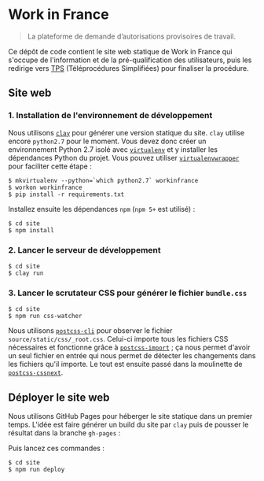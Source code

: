 # Work in France

> La plateforme de demande d’autorisations provisoires de travail.

Ce dépôt de code contient le site web statique de Work in France qui s'occupe de l'information et de la pré-qualification des utilisateurs, puis les redirige vers [TPS](https://github.com/betagouv/tps) (Téléprocédures Simplifiées) pour finaliser la procédure.

## Site web

### 1. Installation de l'environnement de développement

Nous utilisons [`clay`](http://lucuma.github.io/Clay/) pour générer une version statique du site. `clay` utilise encore `python2.7` pour le moment. Vous devez donc créer un environnement Python 2.7 isolé avec [`virtualenv`](https://virtualenv.pypa.io/) et y installer les dépendances Python du projet. Vous pouvez utiliser [`virtualenvwrapper`](https://virtualenvwrapper.readthedocs.io/) pour faciliter cette étape :

```
$ mkvirtualenv --python=`which python2.7` workinfrance
$ workon workinfrance
$ pip install -r requirements.txt
```

Installez ensuite les dépendances `npm` (`npm 5+` est utilisé) :

```
$ cd site
$ npm install
```

### 2. Lancer le serveur de développement

```
$ cd site
$ clay run
```

### 3. Lancer le scrutateur CSS pour générer le fichier `bundle.css`

```
$ cd site
$ npm run css-watcher
```

Nous utilisons [`postcss-cli`](https://github.com/postcss/postcss-cli) pour observer le fichier `source/static/css/_root.css`. Celui-ci importe tous les fichiers CSS nécessaires et fonctionne grâce à [`postcss-import`](https://github.com/postcss/postcss-import) ; ça nous permet d'avoir un seul fichier en entrée qui nous permet de détecter les changements dans les fichiers qu'il importe. Le tout est ensuite passé dans la moulinette de [`postcss-cssnext`](https://github.com/MoOx/postcss-cssnext).

## Déployer le site web

Nous utilisons GitHub Pages pour héberger le site statique dans un premier temps. L'idée est faire générer un build du site par `clay` puis de pousser le résultat dans la branche `gh-pages` :

Puis lancez ces commandes :

```
$ cd site
$ npm run deploy
```
